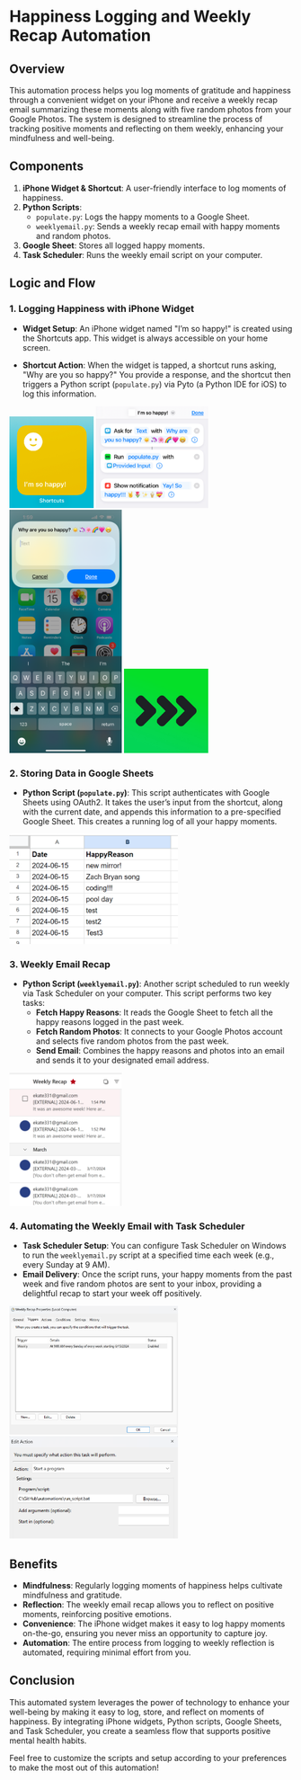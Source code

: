 # Happiness Logging and Weekly Recap Automation

## Overview
This automation process helps you log moments of gratitude and happiness through a convenient widget on your iPhone and receive a weekly recap email summarizing these moments along with five random photos from your Google Photos. The system is designed to streamline the process of tracking positive moments and reflecting on them weekly, enhancing your mindfulness and well-being.

## Components
1. **iPhone Widget & Shortcut**: A user-friendly interface to log moments of happiness.
2. **Python Scripts**:
   - `populate.py`: Logs the happy moments to a Google Sheet.
   - `weeklyemail.py`: Sends a weekly recap email with happy moments and random photos.
3. **Google Sheet**: Stores all logged happy moments.
4. **Task Scheduler**: Runs the weekly email script on your computer.

## Logic and Flow

### 1. Logging Happiness with iPhone Widget
- **Widget Setup**: An iPhone widget named "I’m so happy!" is created using the Shortcuts app. This widget is always accessible on your home screen.

- **Shortcut Action**: When the widget is tapped, a shortcut runs asking, "Why are you so happy?" You provide a response, and the shortcut then triggers a Python script (`populate.py`) via Pyto (a Python IDE for iOS) to log this information.

<p float="left">
<img src="img/Widget.png" width="150">
<img src="img/widget-setup.png" width="200">
<img src="img/shortcut-action.PNG" width="200">
<img src="img/pyto.jpg" width="150">
</p>

### 2. Storing Data in Google Sheets
- **Python Script (`populate.py`)**: This script authenticates with Google Sheets using OAuth2. It takes the user’s input from the shortcut, along with the current date, and appends this information to a pre-specified Google Sheet. This creates a running log of all your happy moments.
<img src="img/google-sheets.png" width="300">

### 3. Weekly Email Recap
- **Python Script (`weeklyemail.py`)**: Another script scheduled to run weekly via Task Scheduler on your computer. This script performs two key tasks:
  - **Fetch Happy Reasons**: It reads the Google Sheet to fetch all the happy reasons logged in the past week.
  - **Fetch Random Photos**: It connects to your Google Photos account and selects five random photos from the past week.
  - **Send Email**: Combines the happy reasons and photos into an email and sends it to your designated email address.
<img src="img/email.png" width="200">


### 4. Automating the Weekly Email with Task Scheduler
- **Task Scheduler Setup**: You can configure Task Scheduler on Windows to run the `weeklyemail.py` script at a specified time each week (e.g., every Sunday at 9 AM).
- **Email Delivery**: Once the script runs, your happy moments from the past week and five random photos are sent to your inbox, providing a delightful recap to start your week off positively.
<p float="left">
<img src="img/trigger.png" width="300">
<img src="img/action.png" width="300">
</p>

## Benefits
- **Mindfulness**: Regularly logging moments of happiness helps cultivate mindfulness and gratitude.
- **Reflection**: The weekly email recap allows you to reflect on positive moments, reinforcing positive emotions.
- **Convenience**: The iPhone widget makes it easy to log happy moments on-the-go, ensuring you never miss an opportunity to capture joy.
- **Automation**: The entire process from logging to weekly reflection is automated, requiring minimal effort from you.

## Conclusion
This automated system leverages the power of technology to enhance your well-being by making it easy to log, store, and reflect on moments of happiness. By integrating iPhone widgets, Python scripts, Google Sheets, and Task Scheduler, you create a seamless flow that supports positive mental health habits.

Feel free to customize the scripts and setup according to your preferences to make the most out of this automation!
